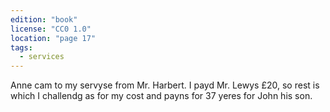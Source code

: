 ```yaml
---
edition: "book"
license: "CC0 1.0"
location: "page 17"
tags:
  - services
---
```

Anne cam to my servyse from Mr. Harbert. I payd Mr.
Lewys £20, so rest is which I challendg as for my cost and payns
for 37 yeres for John his son.
